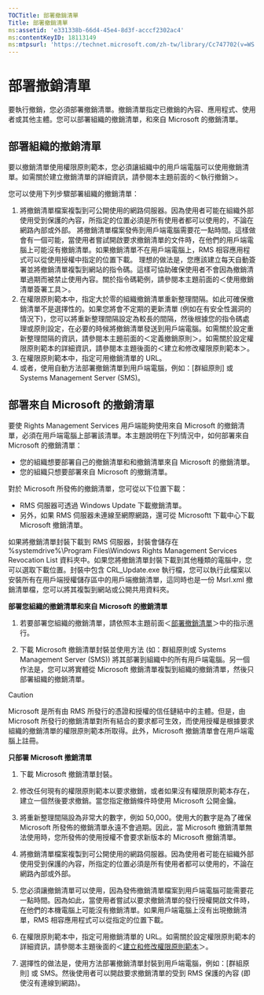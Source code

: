 ```yaml
---
TOCTitle: 部署撤銷清單
Title: 部署撤銷清單
ms:assetid: 'e331338b-66d4-45e4-8d3f-acccf2302ac4'
ms:contentKeyID: 18113149
ms:mtpsurl: 'https://technet.microsoft.com/zh-tw/library/Cc747702(v=WS.10)'
---
```


部署撤銷清單
============

要執行撤銷，您必須部署撤銷清單。撤銷清單指定已撤銷的內容、應用程式、使用者或其他主體。您可以部署組織的撤銷清單，和來自 Microsoft 的撤銷清單。

部署組織的撤銷清單
------------------

要以撤銷清單使用權限原則範本，您必須讓組織中的用戶端電腦可以使用撤銷清單。如需關於建立撤銷清單的詳細資訊，請參閱本主題前面的＜執行撤銷＞。

您可以使用下列步驟部署組織的撤銷清單：

1.  將撤銷清單檔案複製到可公開使用的網路伺服器。因為使用者可能在組織外部使用受到保護的內容，所指定的位置必須是所有使用者都可以使用的，不論在網路內部或外部。
    將撤銷清單檔案發佈到用戶端電腦需要花一點時間。這樣做會有一個可能，當使用者嘗試開啟要求撤銷清單的文件時，在他們的用戶端電腦上可能沒有撤銷清單。如果撤銷清單不在用戶端電腦上，RMS 相容應用程式可以從使用授權中指定的位置下載。
    理想的做法是，您應該建立每天自動簽署並將撤銷清單複製到網站的指令碼。這樣可協助確保使用者不會因為撤銷清單過期而被禁止使用內容。關於指令碼範例，請參閱本主題前面的＜使用撤銷清單簽署工具＞。
2.  在權限原則範本中，指定大於零的組織撤銷清單重新整理間隔。如此可確保撤銷清單不是選擇性的。如果您將會不定期的更新清單 (例如在有安全性漏洞的情況下)，您可以將重新整理間隔設定為較長的間隔，然後根據您的指令碼處理或原則設定，在必要的時候將撤銷清單發送到用戶端電腦。如需關於設定重新整理間隔的資訊，請參閱本主題前面的＜定義撤銷原則＞。如需關於設定權限原則範本的詳細資訊，請參閱本主題後面的＜建立和修改權限原則範本＞。
3.  在權限原則範本中，指定可用撤銷清單的 URL。
4.  或者，使用自動方法部署撤銷清單到用戶端電腦，例如：\[群組原則\] 或 Systems Management Server (SMS)。

部署來自 Microsoft 的撤銷清單
-----------------------------

要使 Rights Management Services 用戶端能夠使用來自 Microsoft 的撤銷清單，必須在用戶端電腦上部署該清單。本主題說明在下列情況中，如何部署來自 Microsoft 的撤銷清單：

-   您的組織想要部署自己的撤銷清單和和撤銷清單來自 Microsoft 的撤銷清單。
-   您的組織只想要部署來自 Microsoft 的撤銷清單。

對於 Microsoft 所發佈的撤銷清單，您可從以下位置下載：

-   RMS 伺服器可透過 Windows Update 下載撤銷清單。
-   另外，如果 RMS 伺服器未連線至網際網路，還可從 Microsoftt 下載中心下載 Microsoft 撤銷清單。

如果將撤銷清單封裝下載到 RMS 伺服器，封裝會儲存在 %systemdrive%\\Program Files\\Windows Rights Management Services Revocation List 資料夾中。如果您將撤銷清單封裝下載到其他種類的電腦中，您可以選取下載位置。封裝中包含 CRL\_Update.exe 執行檔，您可以執行此檔案以安裝所有在用戶端授權儲存區中的用戶端撤銷清單，這同時也是一份 Msrl.xml 撤銷清單檔，您可以將其複製到網站或公開共用資料夾。

**部署您組織的撤銷清單和來自 Microsoft 的撤銷清單**
1.  若要部署您組織的撤銷清單，請依照本主題前面＜[部署撤銷清單](https://technet.microsoft.com/e331338b-66d4-45e4-8d3f-acccf2302ac4)＞中的指示進行。

2.  下載 Microsoft 撤銷清單封裝並使用方法 (如：群組原則或 Systems Management Server (SMS)) 將其部署到組織中的所有用戶端電腦。另一個作法是，您可以將實體從 Microsoft 撤銷清單複製到組織的撤銷清單，然後只部署組織的撤銷清單。

> [!CAUTION]  
> Microsoft 是所有由 RMS 所發行的憑證和授權的信任鏈結中的主體。但是，由 Microsoft 所發行的撤銷清單對所有結合的要求都可生效，而使用授權是根據要求組織的撤銷清單的權限原則範本所取得。此外，Microsoft 撤銷清單會在用戶端電腦上註冊。

**只部署 Microsoft 撤銷清單**
1.  下載 Microsoft 撤銷清單封裝。

2.  修改任何現有的權限原則範本以要求撤銷，或者如果沒有權限原則範本存在，建立一個然後要求撤銷。當您指定撤銷條件時使用 Microsoft 公開金鑰。

3.  將重新整理間隔設為非常大的數字，例如 50,000。使用大的數字是為了確保 Microsoft 所發佈的撤銷清單永遠不會過期。因此，當 Microsoft 撤銷清單無法使用時，您所發佈的使用授權不會要求新版本的 Microsoft 撤銷清單。

4.  將撤銷清單檔案複製到可公開使用的網路伺服器。因為使用者可能在組織外部使用受到保護的內容，所指定的位置必須是所有使用者都可以使用的，不論在網路內部或外部。

5.  您必須讓撤銷清單可以使用，因為發佈撤銷清單檔案到用戶端電腦可能需要花一點時間。因為如此，當使用者嘗試以要求撤銷清單的發行授權開啟文件時，在他們的本機電腦上可能沒有撤銷清單。如果用戶端電腦上沒有出現撤銷清單，RMS 相容應用程式可以從指定的位置下載。

6.  在權限原則範本中，指定可用撤銷清單的 URL。如需關於設定權限原則範本的詳細資訊，請參閱本主題後面的＜[建立和修改權限原則範本](https://technet.microsoft.com/6014176f-ef71-4d29-b3e3-da129c18563d)＞。

7.  選擇性的做法是，使用方法部署撤銷清單封裝到用戶端電腦，例如：\[群組原則\] 或 SMS。然後使用者可以開啟要求撤銷清單的受到 RMS 保護的內容 (即使沒有連線到網路)。
